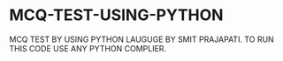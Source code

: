 # MCQ-TEST-USING-PYTHON
MCQ TEST BY USING PYTHON LAUGUGE BY SMIT PRAJAPATI.
TO RUN THIS CODE USE ANY PYTHON COMPLIER.


